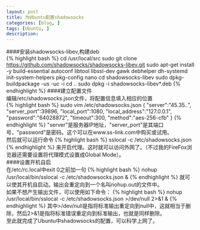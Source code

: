 ```yaml
---
layout: post
title: 为Ubuntu配置shadowsocks
categories: [blog, ]
tags: [Ubuntu, ]
description:
--- 
```


####安装shadowsocks-libev,构建deb  
{% highlight bash %}
cd /usr/local/src
sudo git clone https://github.com/shadowsocks/shadowsocks-libev.git
sudo apt-get install -y build-essential autoconf libtool libssl-dev gawk debhelper dh-systemd init-system-helpers pkg-config nano
cd shadowsocks-libev
sudo dpkg-buildpackage -us -uc -i
cd ..
sudo dpkg -i shadowsocks-libev*.deb
{% endhighlight %}
####建立配置文件  
编辑/etc/shadowsocks.json文件，将配置信息填入相应的位置  
{% highlight bash %}
sudo vim /etc/shadowsocks.json
{
    "server":"45.35.*.*",
    "server_port":39896,
    "local_port":1080,
    "local_address":"127.0.0.1",
    "password":"64028872",
    "timeout":300,
    "method":"aes-256-cfb"
}
{% endhighlight %}
"server"是服务器IP地址，"server_port"是其端口号，"password"是密码。这个可以在www.ss-link.com中购买或试用。  
然后就可以运行命令
{% highlight bash %}
sslocal -c /etc/shadowsocks.json
{% endhighlight %}
来开启代理。这时就可以访问外网了。（不过我的FireFox浏览器还需要设置将代理模式设置成Global Mode）。  
####设置开机自启  
在/etc/rc.local中exit 0之前加一句
{% highlight bash %}
nohup /usr/local/bin/sslocal -c /etc/shadowsocks.json &
{% endhighlight %}
就可以使其开机自启动。输出会重定向到一个名叫nohup.out的文件中。  
如果不想产生输出文件，可以使用如下命令：
{% highlight bash %}
nohup /usr/local/bin/sslocal -c /etc/shadowsocks.json >/dev/null 2>&1 &
{% endhighlight %}
其中>/dev/null是指将标准输出重定向到null中，这就相当于删除，然后2>&1是指将标准错误重定向到标准输出，也就是同样删除。  
至此就完成了Ubuntu中shadowsocks的配置，可以科学上网了。
